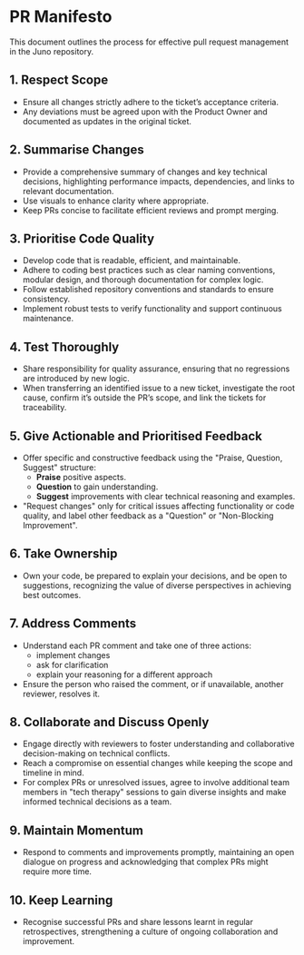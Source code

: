 # PR Manifesto

This document outlines the process for effective pull request management in the Juno repository.

## 1. Respect Scope

- Ensure all changes strictly adhere to the ticket’s acceptance criteria.
- Any deviations must be agreed upon with the Product Owner and documented as updates in the original ticket.

## 2. Summarise Changes

- Provide a comprehensive summary of changes and key technical decisions, highlighting performance impacts, dependencies, and links to relevant documentation.
- Use visuals to enhance clarity where appropriate.
- Keep PRs concise to facilitate efficient reviews and prompt merging.

## 3. Prioritise Code Quality

- Develop code that is readable, efficient, and maintainable.
- Adhere to coding best practices such as clear naming conventions, modular design, and thorough documentation for complex logic.
- Follow established repository conventions and standards to ensure consistency.
- Implement robust tests to verify functionality and support continuous maintenance.

## 4. Test Thoroughly

- Share responsibility for quality assurance, ensuring that no regressions are introduced by new logic.
- When transferring an identified issue to a new ticket, investigate the root cause, confirm it’s outside the PR’s scope, and link the tickets for traceability.

## 5. Give Actionable and Prioritised Feedback

- Offer specific and constructive feedback using the "Praise, Question, Suggest" structure:
  - **Praise** positive aspects.
  - **Question** to gain understanding.
  - **Suggest** improvements with clear technical reasoning and examples.
- "Request changes" only for critical issues affecting functionality or code quality, and label other feedback as a "Question" or "Non-Blocking Improvement".

## 6. Take Ownership

- Own your code, be prepared to explain your decisions, and be open to suggestions, recognizing the value of diverse perspectives in achieving best outcomes.

## 7. Address Comments

- Understand each PR comment and take one of three actions:
  - implement changes
  - ask for clarification
  - explain your reasoning for a different approach
- Ensure the person who raised the comment, or if unavailable, another reviewer, resolves it.

## 8. Collaborate and Discuss Openly

- Engage directly with reviewers to foster understanding and collaborative decision-making on technical conflicts.
- Reach a compromise on essential changes while keeping the scope and timeline in mind.
- For complex PRs or unresolved issues, agree to involve additional team members in "tech therapy" sessions to gain diverse insights and make informed technical decisions as a team.

## 9. Maintain Momentum

- Respond to comments and improvements promptly, maintaining an open dialogue on progress and acknowledging that complex PRs might require more time.

## 10. Keep Learning

- Recognise successful PRs and share lessons learnt in regular retrospectives, strengthening a culture of ongoing collaboration and improvement.
